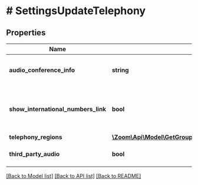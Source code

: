 # # SettingsUpdateTelephony

## Properties

Name | Type | Description | Notes
------------ | ------------- | ------------- | -------------
**audio_conference_info** | **string** | Third party audio conference info. | [optional] [default to '']
**show_international_numbers_link** | **bool** | Show the international numbers link on the invitation email. | [optional]
**telephony_regions** | [**\Zoom\Api\Model\GetGroupSettings200ResponseOneOfTelephonyTelephonyRegions**](GetGroupSettings200ResponseOneOfTelephonyTelephonyRegions.md) |  | [optional]
**third_party_audio** | **bool** | Third party audio conference. | [optional]

[[Back to Model list]](../../README.md#models) [[Back to API list]](../../README.md#endpoints) [[Back to README]](../../README.md)
